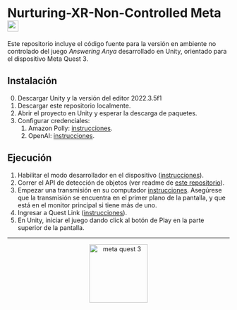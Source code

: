 # Nurturing-XR-Non-Controlled Meta <img alt="meta logo" height="25" src="https://1000logos.net/wp-content/uploads/2021/10/logo-Meta-1536x864.png">
Este repositorio incluye el código fuente para la versión en ambiente no controlado del juego _Answering Anya_ desarrollado en Unity, orientado para el dispositivo Meta Quest 3.

## Instalación
0. Descargar Unity y la versión del editor 2022.3.5f1
2. Descargar este repositorio localmente.
3. Abrir el proyecto en Unity y esperar la descarga de paquetes.
4. Configurar credenciales:
   1. Amazon Polly: [instrucciones](https://github.com/2024-10-XR-Thesis/.github/wiki/Instrucciones-Amazon-Polly).
   2. OpenAI: [instrucciones](https://github.com/2024-10-XR-Thesis/.github/wiki/Instrucciones-OpenAI).

## Ejecución
1. Habilitar el modo desarrollador en el dispositivo ([instrucciones](https://developer.oculus.com/documentation/native/android/mobile-device-setup/)).
2. Correr el API de detección de objetos (ver readme de [este repositorio](https://github.com/2024-10-XR-Thesis/Object-Detection-API)).
3. Empezar una transmisión en su computador [instrucciones](https://www.meta.com/help/quest/articles/in-vr-experiences/oculus-features/cast-with-quest/). Asegúrese que la transmisión se encuentra en el primer plano de la pantalla, y que está en el monitor principal si tiene más de uno.
4. Ingresar a Quest Link ([instrucciones](https://www.meta.com/help/quest/articles/headsets-and-accessories/oculus-link/set-up-link/)).
5. En Unity, iniciar el juego dando click al botón de Play en la parte superior de la pantalla.

<hr>

<p align="center">
  <img width="132" alt="meta quest 3" title="Meta Quest 3" src="https://github.com/2024-10-XR-Thesis/Nurturing-XR-Controlled/assets/69609680/8a43b9d7-6751-49a9-938b-d1f2d8767c26">
</p>
